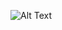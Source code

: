 ![Alt Text](https://cdn.discordapp.com/attachments/942088304147460109/1234890330143199292/1bcfc9161900cb1b90c33fc8ca46888a_1_3.gif?ex=6633097d&is=6631b7fd&hm=cec773ed594c10853960e4ccbd28e5b8373dfb9242b07ceb66c55ebf7e2a2267&)
